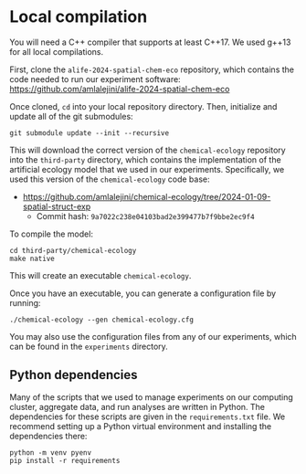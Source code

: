 # Local compilation

You will need a C++ compiler that supports at least C++17.
We used g++13 for all local compilations.

First, clone the `alife-2024-spatial-chem-eco` repository, which contains the code needed to run our experiment software:
<https://github.com/amlalejini/alife-2024-spatial-chem-eco>

Once cloned, `cd` into your local repository directory.
Then, initialize and update all of the git submodules:

```
git submodule update --init --recursive
```

This will download the correct version of the `chemical-ecology` repository into the `third-party` directory, which contains the implementation of the artificial ecology model that we used in our experiments.
Specifically, we used this version of the `chemical-ecology` code base:

- <https://github.com/amlalejini/chemical-ecology/tree/2024-01-09-spatial-struct-exp>
  - Commit hash: `9a7022c238e04103bad2e399477b7f9bbe2ec9f4`

To compile the model:

```
cd third-party/chemical-ecology
make native
```

This will create an executable `chemical-ecology`.

Once you have an executable, you can generate a configuration file by running:

```
./chemical-ecology --gen chemical-ecology.cfg
```

You may also use the configuration files from any of our experiments, which can be found in the `experiments` directory.

## Python dependencies

Many of the scripts that we used to manage experiments on our computing cluster, aggregate data, and run analyses are written in Python.
The dependencies for these scripts are given in the `requirements.txt` file.
We recommend setting up a Python virtual environment and installing the dependencies there:

```
python -m venv pyenv
pip install -r requirements
```

